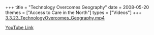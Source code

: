 +++
title = "Technology Overcomes Geography"
date = 2008-05-20
themes = ["Access to Care in the North"]
types = ["Videos"]
+++
[3.3.23_TechnologyOvercomes_Geography.mp4](/files/3.3.23_TechnologyOvercomes_Geography.mp4)

[YouTube Link](https://www.youtube.com/watch?v=IXWjzoQ7X5c)

